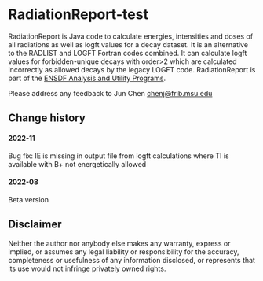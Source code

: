 # RadiationReport-test
RadiationReport is Java code to calculate energies, intensities and doses of all radiations as well as logft values for a decay dataset. It is an alternative to the RADLIST and LOGFT Fortran codes combined. It can calculate logft values for forbidden-unique decays with order>2 which are calculated incorrectly as allowed 
decays by the legacy LOGFT code. RadiationReport is part of the [ENSDF Analysis and Utility Programs](https://nds.iaea.org/public/ensdf_pgm/).

Please address any feedback to Jun Chen chenj@frib.msu.edu

## Change history

#### 2022-11
Bug fix: IE is missing in output file from logft calculations where TI is available with B+ not energetically allowed 

#### 2022-08
Beta version 

## Disclaimer

Neither the author nor anybody else makes any warranty, express or implied, or assumes any legal liability or responsibility for the accuracy, completeness or usefulness of any information disclosed, or represents that its use would not infringe privately owned rights.

